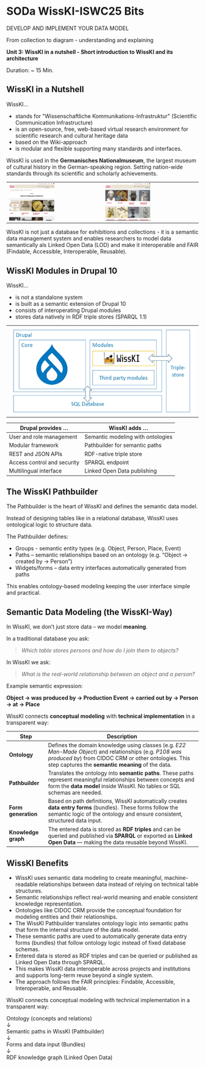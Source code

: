 
<!--
*titel:
*author:in/urheber:in: 
orcid: 
email: SODa@sammlungen.io
*lizenz: cc by
lizenzlink: https://creativecommons.org/
*persistenter OER link: 
language: 
version:  v1
beschreibung: 
format: SODa WissKI How-to-Tutorial
modultitel: 
modul: Unit 1
einheitstitel: Welcome and warm-up 
eiheit: Einheit 1
lernziel: 

baustein:
zielgruppe: https://zenodo.org/records/15574575
gestaltungsprinzip: 
keywords: ???
erstellungsdatum: 

technische metadaten:
medientyp: text
dateiformat: .md
dauer: 
größe:
software: Web

icon: https://sammlungen.io/themes/custom/brause_theme/brause_theme/logo.svg

link: https://raw.githubusercontent.com/chastik/WissKI/refs/heads/main/soda.css

-->

# SODa WissKI-ISWC25 Bits

DEVELOP AND IMPLEMENT YOUR DATA MODEL

From collection to diagram - understanding and explaining

**Unit 3:  WissKI in a nutshell - Short introduction to WissKI and its architecture**

Duration: ~ 15 Min.

## WissKI in a Nutshell

WissKI...

* stands for "Wissenschaftliche Kommunikations-Infrastruktur" (Scientific Communication Infrastructure) 
* is an open-source, free, web-based virtual research environment for scientific research and cultural heritage data
* based on the Wiki-approach
* is modular and flexible supporting many standards and interfaces.

WissKI is used in the **Germanisches Nationalmuseum**, the largest museum of cultural history in the German-speaking region. Setting nation-wide standards through its scientific and scholarly achievements.

<table>
  <tr>
    <td><img src="../assets/gnm.jpg" alt="GNM" width="50%"></td>
    <td><img src="../assets/gnm_2.JPG" alt="GNM" width="50%"></td>
  </tr>
</table>


WissKI is not just a database for exhibitions and collections - it is a semantic data management system and enables researchers to model data semantically als Linked Open Data (LOD) and make it interoperable and FAIR (Findable, Accessible, Interoperable, Reusable).

## WissKI Modules in Drupal 10

WissKI...

* is not a standalone system
* is built as a semantic extension of Drupal 10
* consists of interoperating Drupal modules
* stores data natively in RDF triple stores (SPARQL 1.1)

<table>
  <tr>
    <td><img src="../assets/wisski_architektur.png" alt="wisski" width="100%"></td>
  </tr>
</table>


| Drupal provides …                        | WissKI adds …                               |
|------------------------------------------|---------------------------------------------|
| User and role management                 | Semantic modeling with ontologies           |
| Modular framework                        | Pathbuilder for semantic paths              |
| REST and JSON APIs                       | RDF-native triple store                     |
| Access control and security              | SPARQL endpoint                             |
| Multilingual interface                   | Linked Open Data publishing                 |


## The WissKI Pathbuilder

The Pathbuilder is the heart of WissKI and defines the semantic data model.

Instead of designing tables like in a relational database, WissKI uses ontological logic to structure data.

The Pathbuilder defines:

* Groups - semantic entity types (e.g. Object, Person, Place, Event)
* Paths – semantic relationships based on an ontology (e.g. “Object → created by → Person”)
* Widgets/forms – data entry interfaces automatically generated from paths

This enables ontology-based modeling keeping the user interface simple and practical.

## Semantic Data Modeling (the WissKI-Way)

In WissKI, we don’t just store data – we model **meaning**.

In a traditional database you ask:<br>
> *Which table stores persons and how do I join them to objects?*

In WissKI we ask:<br>
> *What is the real-world relationship between an object and a person?*

Example semantic expression:

**Object → was produced by → Production Event → carried out by → Person → at → Place**

WissKI connects **conceptual modeling** with **technical implementation** in a transparent way:

| Step | Description |
|------|-------------|
| **Ontology** | Defines the domain knowledge using classes (e.g. *E22 Man-Made Object*) and relationships (e.g. *P108 was produced by*) from CIDOC CRM or other ontologies. This step captures the **semantic meaning** of the data. |
| **Pathbuilder** | Translates the ontology into **semantic paths**. These paths represent meaningful relationships between concepts and form the **data model** inside WissKI. No tables or SQL schemas are needed. |
| **Form generation** | Based on path definitions, WissKI automatically creates **data entry forms** (bundles). These forms follow the semantic logic of the ontology and ensure consistent, structured data input. |
| **Knowledge graph** | The entered data is stored as **RDF triples** and can be queried and published via **SPARQL** or exported as **Linked Open Data** — making the data reusable beyond WissKI. |

## WissKI Benefits

* WissKI uses semantic data modeling to create meaningful, machine-readable relationships between data instead of relying on technical table structures.
* Semantic relationships reflect real-world meaning and enable consistent knowledge representation.
* Ontologies like CIDOC CRM provide the conceptual foundation for modeling entities and their relationships.
* The WissKI Pathbuilder translates ontology logic into semantic paths that form the internal structure of the data model.
* These semantic paths are used to automatically generate data entry forms (bundles) that follow ontology logic instead of fixed database schemas.
* Entered data is stored as RDF triples and can be queried or published as Linked Open Data through SPARQL.
* This makes WissKI data interoperable across projects and institutions and supports long-term reuse beyond a single system.
* The approach follows the FAIR principles: Findable, Accessible, Interoperable, and Reusable.

WissKI connects conceptual modeling with technical implementation in a transparent way:

  Ontology (concepts and relations)  
  ↓  
  Semantic paths in WissKI (Pathbuilder)  
  ↓  
  Forms and data input (Bundles)  
  ↓  
  RDF knowledge graph (Linked Open Data)









